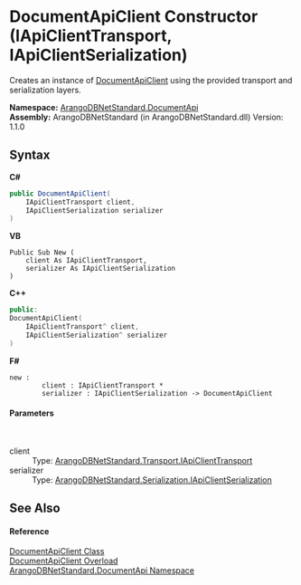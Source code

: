 # DocumentApiClient Constructor (IApiClientTransport, IApiClientSerialization)
 

Creates an instance of <a href="cd42246b-93a7-65bc-606d-b54b1f465670">DocumentApiClient</a> using the provided transport and serialization layers.

**Namespace:**&nbsp;<a href="927cb31f-380a-2bf4-a1ca-09ab720e232b">ArangoDBNetStandard.DocumentApi</a><br />**Assembly:**&nbsp;ArangoDBNetStandard (in ArangoDBNetStandard.dll) Version: 1.1.0

## Syntax

**C#**<br />
``` C#
public DocumentApiClient(
	IApiClientTransport client,
	IApiClientSerialization serializer
)
```

**VB**<br />
``` VB
Public Sub New ( 
	client As IApiClientTransport,
	serializer As IApiClientSerialization
)
```

**C++**<br />
``` C++
public:
DocumentApiClient(
	IApiClientTransport^ client, 
	IApiClientSerialization^ serializer
)
```

**F#**<br />
``` F#
new : 
        client : IApiClientTransport * 
        serializer : IApiClientSerialization -> DocumentApiClient
```


#### Parameters
&nbsp;<dl><dt>client</dt><dd>Type: <a href="195ac3ac-9de2-b86f-d7e0-b5076c107a46">ArangoDBNetStandard.Transport.IApiClientTransport</a><br /></dd><dt>serializer</dt><dd>Type: <a href="8afa0c20-3690-8419-d6b6-ff75217e76ce">ArangoDBNetStandard.Serialization.IApiClientSerialization</a><br /></dd></dl>

## See Also


#### Reference
<a href="cd42246b-93a7-65bc-606d-b54b1f465670">DocumentApiClient Class</a><br /><a href="8dfdd5c7-5707-b21d-95c7-6be19044d637">DocumentApiClient Overload</a><br /><a href="927cb31f-380a-2bf4-a1ca-09ab720e232b">ArangoDBNetStandard.DocumentApi Namespace</a><br />